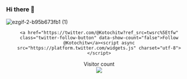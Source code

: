 ### Hi there 👋

![ezgif-2-b95b673fb1 (1)](https://github.com/Kotochi0/Kotochi0/assets/168423879/dee23a42-b855-4f78-80e2-06670e755089)

<div align="center">

    <a href="https://twitter.com/@Kotochitw?ref_src=twsrc%5Etfw" class="twitter-follow-button" data-show-count="false">Follow @Kotochitw</a><script async src="https://platform.twitter.com/widgets.js" charset="utf-8"></script>
</div>

<p align="center"> 
  <div align="center">Visitor count</div>
  <div align="center">
    <img src="https://profile-counter.glitch.me/Kotochi0/count.svg"/>
  </div> 
</p>
